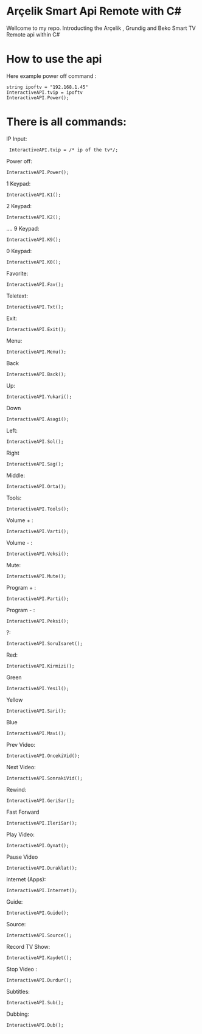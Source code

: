 #  Arçelik Smart Api Remote with C#
Wellcome to my repo. Introducting the Arçelik , Grundig and Beko Smart TV Remote api within C#
# How to use the api
Here example power off command :

    string ipoftv = "192.168.1.45"
    InteractiveAPI.tvip = ipoftv
    InteractiveAPI.Power();
# There is all commands:
IP Input:

     InteractiveAPI.tvip = /* ip of the tv*/;
Power off:

    InteractiveAPI.Power();
1 Keypad:

    InteractiveAPI.K1();
2 Keypad:


    InteractiveAPI.K2();
....
9 Keypad:

    InteractiveAPI.K9();
0 Keypad:



    InteractiveAPI.K0();
Favorite:

    InteractiveAPI.Fav();


Teletext:

    InteractiveAPI.Txt();
Exit:

    InteractiveAPI.Exit();
Menu:

    InteractiveAPI.Menu();
Back
        
    InteractiveAPI.Back();
Up:

    InteractiveAPI.Yukari();
Down

    InteractiveAPI.Asagi();
Left:

    InteractiveAPI.Sol();

Right

    InteractiveAPI.Sag();
Middle:

    InteractiveAPI.Orta();
Tools:

	InteractiveAPI.Tools();

Volume + :


    InteractiveAPI.Varti();
Volume - :

	InteractiveAPI.Veksi();
Mute:

    InteractiveAPI.Mute();

Program + :

    InteractiveAPI.Parti();

Program - :

    InteractiveAPI.Peksi();

?:

    InteractiveAPI.SoruIsaret();
Red:

    InteractiveAPI.Kirmizi();
Green

    InteractiveAPI.Yesil();
Yellow

	InteractiveAPI.Sari();
Blue

	InteractiveAPI.Mavi();
Prev Video:

    InteractiveAPI.OncekiVid();
Next Video:

	InteractiveAPI.SonrakiVid();
Rewind:

	InteractiveAPI.GeriSar(); 
Fast Forward
       			
	InteractiveAPI.IleriSar();
Play Video:

    InteractiveAPI.Oynat();
Pause Video

    InteractiveAPI.Duraklat();
Internet (Apps):

    InteractiveAPI.Internet();
Guide:

    InteractiveAPI.Guide();
Source:

    InteractiveAPI.Source();
Record TV Show:
		
	InteractiveAPI.Kaydet();
Stop Video :

    InteractiveAPI.Durdur();
Subtitles:

    InteractiveAPI.Sub();
Dubbing:

    InteractiveAPI.Dub();
